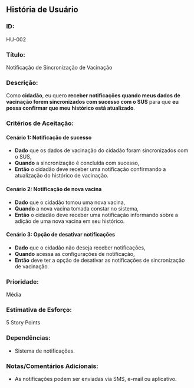 ## **História de Usuário**


### **ID:** 
HU-002


### **Título:** 
Notificação de Sincronização de Vacinação


### **Descrição:** 
Como **cidadão**, eu quero **receber notificações quando meus dados de vacinação forem sincronizados com sucesso com o SUS** para que **eu possa confirmar que meu histórico está atualizado**.


### **Critérios de Aceitação:**


#### Cenário 1: Notificação de sucesso
- **Dado** que os dados de vacinação do cidadão foram sincronizados com o SUS,
- **Quando** a sincronização é concluída com sucesso,
- **Então** o cidadão deve receber uma notificação confirmando a atualização do histórico de vacinação.


#### Cenário 2: Notificação de nova vacina
- **Dado** que o cidadão tomou uma nova vacina,
- **Quando** a nova vacina tomada constar no sistema,
- **Então** o cidadão deve receber uma notificação informando sobre a adição de uma nova vacina em seu histórico.


#### Cenário 3: Opção de desativar notificações
- **Dado** que o cidadão não deseja receber notificações,
- **Quando** acessa as configurações de notificação,
- **Então** deve ter a opção de desativar as notificações de sincronização de vacinação.


### **Prioridade:** 
Média


### **Estimativa de Esforço:** 
5 Story Points


### **Dependências:** 
- Sistema de notificações.


### **Notas/Comentários Adicionais:**
- As notificações podem ser enviadas via SMS, e-mail ou aplicativo.